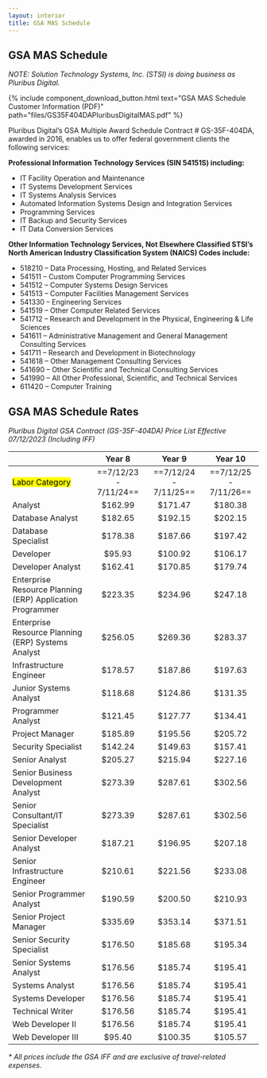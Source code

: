 ```yaml
---
layout: interior
title: GSA MAS Schedule
---
```


## GSA MAS Schedule

_NOTE: Solution Technology Systems, Inc. (STSI) is doing business as Pluribus Digital._

{% include component_download_button.html
text="GSA MAS Schedule Customer Information (PDF)"
path="files/GS35F404DAPluribusDigitalMAS.pdf" %}

Pluribus Digital’s GSA Multiple Award Schedule Contract # GS-35F-404DA, awarded in 2016, enables us to offer federal government clients the following services:

**Professional Information Technology Services (SIN 54151S) including:**

* IT Facility Operation and Maintenance
* IT Systems Development Services
* IT Systems Analysis Services
* Automated Information Systems Design and Integration Services
* Programming Services
* IT Backup and Security Services
* IT Data Conversion Services


**Other Information Technology Services, Not Elsewhere Classified STSI’s North American Industry Classification System (NAICS) Codes include:**

* 518210 – Data Processing, Hosting, and Related Services
* 541511 – Custom Computer Programming Services
* 541512 – Computer Systems Design Services
* 541513 – Computer Facilities Management Services
* 541330 – Engineering Services
* 541519 – Other Computer Related Services
* 541712 – Research and Development in the Physical, Engineering & Life Sciences
* 541611 – Administrative Management and General Management Consulting Services
* 541711 – Research and Development in Biotechnology
* 541618 – Other Management Consulting Services
* 541690 – Other Scientific and Technical Consulting Services
* 541990 – All Other Professional, Scientific, and Technical Services
* 611420 – Computer Training

## GSA MAS Schedule Rates

_Pluribus Digital GSA Contract (GS-35F-404DA) Price List Effective 07/12/2023 (Including IFF)_

|  | Year 8 | Year 9 | Year 10 |
| :--- | :---: | :---: | :---: |
| <mark>Labor Category</mark> | ==7/12/23 - 7/11/24== | ==7/12/24 - 7/11/25== | ==7/12/25 - 7/11/26== |
| Analyst |	$162.99 | $171.47| $180.38 |
| Database Analyst | $182.65 | $192.15 | $202.15 |
| Database Specialist | $178.38 | $187.66 | $197.42 |
| Developer | $95.93 | $100.92 | $106.17 |
| Developer Analyst	| $162.41 | $170.85 | $179.74 |
| Enterprise Resource Planning (ERP) Application Programmer | $223.35 | $234.96 | $247.18 |
| Enterprise Resource Planning (ERP) Systems Analyst | $256.05	| $269.36 | $283.37 |
| Infrastructure Engineer |	$178.57	| $187.86 | $197.63 |
| Junior Systems Analyst |	$118.68	| $124.86 | $131.35 |
| Programmer Analyst |	$121.45	| $127.77 | $134.41 |
| Project Manager |	$185.89 | $195.56 | $205.72 |
| Security Specialist | $142.24 | $149.63 | $157.41 |
| Senior Analyst | $205.27 | $215.94 | $227.16 |
| Senior Business Development Analyst | $273.39 | $287.61 | $302.56 |
| Senior Consultant/IT Specialist | $273.39 | $287.61 | $302.56 |
| Senior Developer Analyst | $187.21 | $196.95 | $207.18 |
| Senior Infrastructure Engineer | $210.61 | $221.56 | $233.08 |
| Senior Programmer Analyst | $190.59 | $200.50 | $210.93 |
| Senior Project Manager | $335.69 | $353.14 | $371.51 |
| Senior Security Specialist | $176.50 | $185.68 | $195.34 |
| Senior Systems Analyst | $176.56 | $185.74 | $195.41 |
| Systems Analyst | $176.56 | $185.74 | $195.41 |
| Systems Developer	| $176.56 | $185.74 | $195.41 | 
| Technical Writer | $176.56 | $185.74 | $195.41 |
| Web Developer II | $176.56 | $185.74 | $195.41 |
| Web Developer III	| $95.40 | $100.35 | $105.57 |

_* All prices include the GSA IFF and  are exclusive of travel-related expenses._